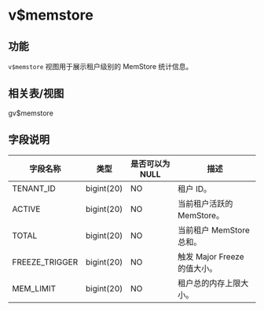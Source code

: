 v$memstore 
===============================



功能 
-----------

`v$memstore` 视图用于展示租户级别的 MemStore 统计信息。

相关表/视图 
---------------

gv$memstore

字段说明 
-------------



|    **字段名称**    |   **类型**   | **是否可以为 NULL** |        **描述**         |
|----------------|------------|----------------|-----------------------|
| TENANT_ID      | bigint(20) | NO             | 租户 ID。                |
| ACTIVE         | bigint(20) | NO             | 当前租户活跃的 MemStore。     |
| TOTAL          | bigint(20) | NO             | 当前租户 MemStore 总和。     |
| FREEZE_TRIGGER | bigint(20) | NO             | 触发 Major Freeze 的值大小。 |
| MEM_LIMIT      | bigint(20) | NO             | 租户总的内存上限大小。           |


